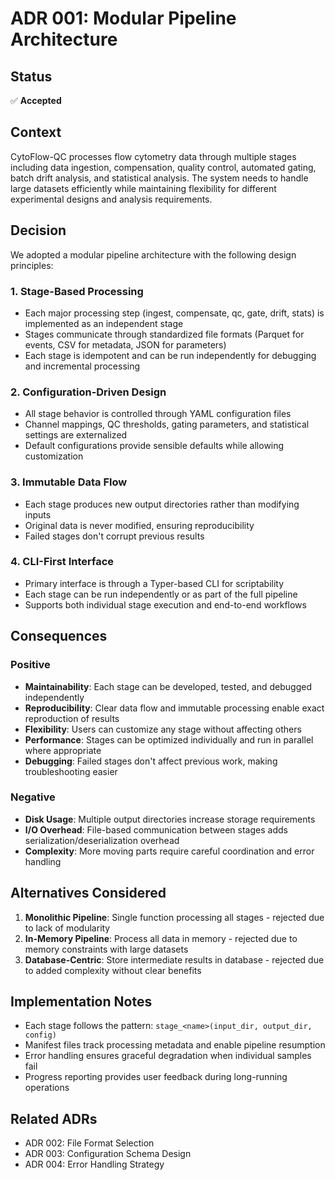 # ADR 001: Modular Pipeline Architecture

## Status

✅ **Accepted**

## Context

CytoFlow-QC processes flow cytometry data through multiple stages including data ingestion, compensation, quality control, automated gating, batch drift analysis, and statistical analysis. The system needs to handle large datasets efficiently while maintaining flexibility for different experimental designs and analysis requirements.

## Decision

We adopted a modular pipeline architecture with the following design principles:

### 1. **Stage-Based Processing**
- Each major processing step (ingest, compensate, qc, gate, drift, stats) is implemented as an independent stage
- Stages communicate through standardized file formats (Parquet for events, CSV for metadata, JSON for parameters)
- Each stage is idempotent and can be run independently for debugging and incremental processing

### 2. **Configuration-Driven Design**
- All stage behavior is controlled through YAML configuration files
- Channel mappings, QC thresholds, gating parameters, and statistical settings are externalized
- Default configurations provide sensible defaults while allowing customization

### 3. **Immutable Data Flow**
- Each stage produces new output directories rather than modifying inputs
- Original data is never modified, ensuring reproducibility
- Failed stages don't corrupt previous results

### 4. **CLI-First Interface**
- Primary interface is through a Typer-based CLI for scriptability
- Each stage can be run independently or as part of the full pipeline
- Supports both individual stage execution and end-to-end workflows

## Consequences

### Positive
- **Maintainability**: Each stage can be developed, tested, and debugged independently
- **Reproducibility**: Clear data flow and immutable processing enable exact reproduction of results
- **Flexibility**: Users can customize any stage without affecting others
- **Performance**: Stages can be optimized individually and run in parallel where appropriate
- **Debugging**: Failed stages don't affect previous work, making troubleshooting easier

### Negative
- **Disk Usage**: Multiple output directories increase storage requirements
- **I/O Overhead**: File-based communication between stages adds serialization/deserialization overhead
- **Complexity**: More moving parts require careful coordination and error handling

## Alternatives Considered

1. **Monolithic Pipeline**: Single function processing all stages - rejected due to lack of modularity
2. **In-Memory Pipeline**: Process all data in memory - rejected due to memory constraints with large datasets
3. **Database-Centric**: Store intermediate results in database - rejected due to added complexity without clear benefits

## Implementation Notes

- Each stage follows the pattern: `stage_<name>(input_dir, output_dir, config)`
- Manifest files track processing metadata and enable pipeline resumption
- Error handling ensures graceful degradation when individual samples fail
- Progress reporting provides user feedback during long-running operations

## Related ADRs

- ADR 002: File Format Selection
- ADR 003: Configuration Schema Design
- ADR 004: Error Handling Strategy








